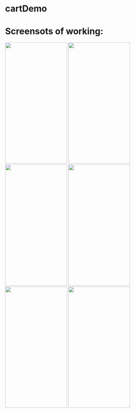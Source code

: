 # cartDemo


# Screensots of working:

<img src="https://user-images.githubusercontent.com/88151137/190854743-91c5855c-f6d8-49c9-a7b5-153f19ec49a1.png" width="200" height="390">                             <img src="https://user-images.githubusercontent.com/88151137/190854780-96be3bdc-0315-44ab-a8a3-0f351afc02a2.png" width="200" height="390">                                              <img src="https://user-images.githubusercontent.com/88151137/190854791-7c00fe3c-2c42-49b3-ad59-bdb764686e73.png" width="200" height="390">
    <img src="https://user-images.githubusercontent.com/88151137/190854817-96fc5b67-1bc6-489e-932b-921c339f7bf0.png" width="200" height="390">                           <img src="https://user-images.githubusercontent.com/88151137/190854821-20214b00-0fd5-4b8e-ba01-c3296e71f93e.png" width="200" height="390">
<img src="https://user-images.githubusercontent.com/88151137/190854826-238934c9-7c7c-49d3-9799-eb7baad15f82.png" width="200" height="390">

